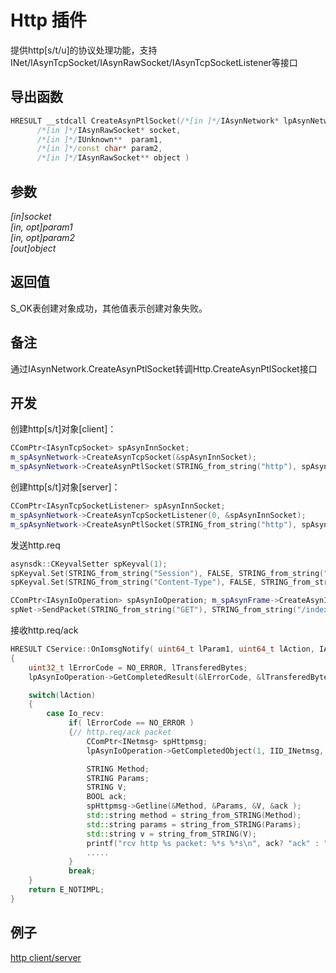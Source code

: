 # Http 插件  

提供http[s/t/u]的协议处理功能，支持INet/IAsynTcpSocket/IAsynRawSocket/IAsynTcpSocketListener等接口

## 导出函数  
```c++  
HRESULT __stdcall CreateAsynPtlSocket(/*[in ]*/IAsynNetwork* lpAsynNetwork,  
      /*[in ]*/IAsynRawSocket* socket,  
      /*[in ]*/IUnknown**  param1,  
      /*[in ]*/const char* param2,  
      /*[in ]*/IAsynRawSocket** object )  
```  

## 参数
*[in]socket*  
*[in, opt]param1*  
*[in, opt]param2*  
*[out]object*  

## 返回值
S_OK表创建对象成功，其他值表示创建对象失败。  

## 备注
通过IAsynNetwork.CreateAsynPtlSocket转调Http.CreateAsynPtlSocket接口  

## 开发
创建http[s/t]对象[client]：
```c++  
CComPtr<IAsynTcpSocket> spAsynInnSocket;
m_spAsynNetwork->CreateAsynTcpSocket(&spAsynInnSocket);
m_spAsynNetwork->CreateAsynPtlSocket(STRING_from_string("http"), spAsynInnSocket, 0, STRING_from_string(ssl? "tls/1.0" : "tcp/1.0"), &spAsynPtlSocket);
```  

创建http[s/t]对象[server]：
```c++  
CComPtr<IAsynTcpSocketListener> spAsynInnSocket;
m_spAsynNetwork->CreateAsynTcpSocketListener(0, &spAsynInnSocket);
m_spAsynNetwork->CreateAsynPtlSocket(STRING_from_string("http"), spAsynInnSocket, 0, STRING_from_string(ssl? "tls/1.0" : "tcp/1.0"), &spAsynPtlSocket);
```  

发送http.req
```c++  
asynsdk::CKeyvalSetter spKeyval(1);
spKeyval.Set(STRING_from_string("Session"), FALSE, STRING_from_string("2096569862826202657"));
spKeyval.Set(STRING_from_string("Content-Type"), FALSE, STRING_from_string("text/parameters"));

CComPtr<IAsynIoOperation> spAsynIoOperation; m_spAsynFrame->CreateAsynIoOperation(0, 0, &spAsynIoOperation);
spNet->SendPacket(STRING_from_string("GET"), STRING_from_string("/index.html"), &spKeyval, spAsynIoOperation);
```  

接收http.req/ack
```c++  
HRESULT CService::OnIomsgNotify( uint64_t lParam1, uint64_t lAction, IAsynIoOperation *lpAsynIoOperation )
{
    uint32_t lErrorCode = NO_ERROR, lTransferedBytes;
    lpAsynIoOperation->GetCompletedResult(&lErrorCode, &lTransferedBytes, 0);

    switch(lAction)
    {
        case Io_recv:
             if( lErrorCode == NO_ERROR )
             {// http.req/ack packet
                 CComPtr<INetmsg> spHttpmsg;
                 lpAsynIoOperation->GetCompletedObject(1, IID_INetmsg, (void **)&spHttpmsg);

                 STRING Method;
                 STRING Params;
                 STRING V;
                 BOOL ack;
                 spHttpmsg->Getline(&Method, &Params, &V, &ack );
                 std::string method = string_from_STRING(Method);
                 std::string params = string_from_STRING(Params);
                 std::string v = string_from_STRING(V);
                 printf("rcv http %s packet: %*s %*s\n", ack? "ack" : "req", Method.len, Method.ptr, Params.len, Params.ptr);
                 .....
             }
             break;
    }
    return E_NOTIMPL;
}
```  

## 例子  
[http client/server](https://github.com/netsecsp/ahttp)  